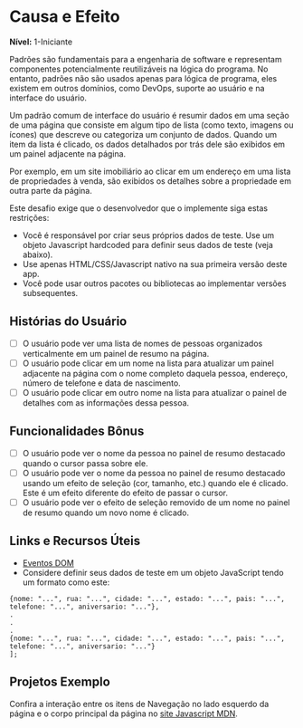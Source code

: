 # Causa e Efeito

**Nível:** 1-Iniciante

Padrões são fundamentais para a engenharia de software e representam componentes potencialmente reutilizáveis na lógica do programa. No entanto, padrões não são usados apenas para lógica de programa, eles existem em outros domínios, como DevOps, suporte ao usuário e na interface do usuário.

Um padrão comum de interface do usuário é resumir dados em uma seção de uma página que consiste em algum tipo de lista (como texto, imagens ou ícones) que descreve ou categoriza um conjunto de dados. Quando um item da lista é clicado, os dados detalhados por trás dele são exibidos em um painel adjacente na página.

Por exemplo, em um site imobiliário ao clicar em um endereço em uma lista de propriedades à venda, são exibidos os detalhes sobre a propriedade em outra parte da página.

Este desafio exige que o desenvolvedor que o implemente siga estas restrições:

- Você é responsável por criar seus próprios dados de teste. Use um objeto Javascript hardcoded para definir seus dados de teste (veja abaixo).
- Use apenas HTML/CSS/Javascript nativo na sua primeira versão deste app.
- Você pode usar outros pacotes ou bibliotecas ao implementar versões subsequentes.

## Histórias do Usuário

- [ ] O usuário pode ver uma lista de nomes de pessoas organizados verticalmente em um painel de resumo na página.
- [ ] O usuário pode clicar em um nome na lista para atualizar um painel adjacente na página com o nome completo daquela pessoa, endereço, número de telefone e data de nascimento.
- [ ] O usuário pode clicar em outro nome na lista para atualizar o painel de detalhes com as informações dessa pessoa.

## Funcionalidades Bônus

- [ ] O usuário pode ver o nome da pessoa no painel de resumo destacado quando o cursor passa sobre ele.
- [ ] O usuário pode ver o nome da pessoa no painel de resumo destacado usando um efeito de seleção (cor, tamanho, etc.) quando ele é clicado. Este é um efeito diferente do efeito de passar o cursor.
- [ ] O usuário pode ver o efeito de seleção removido de um nome no painel de resumo quando um novo nome é clicado.

## Links e Recursos Úteis

- [Eventos DOM](https://developer.mozilla.org/pt-BR/docs/Web/API/Event)
- Considere definir seus dados de teste em um objeto JavaScript tendo um formato como este:



```
{nome: "...", rua: "...", cidade: "...", estado: "...", pais: "...", telefone: "...", aniversario: "..."},
.
.
.
{nome: "...", rua: "...", cidade: "...", estado: "...", pais: "...", telefone: "...", aniversario: "..."}
];
```


## Projetos Exemplo

Confira a interação entre os itens de Navegação no lado esquerdo da página e o corpo principal da página no [site Javascript MDN](https://developer.mozilla.org/pt-BR/docs/Web/JavaScript).

